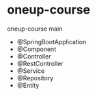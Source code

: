 # oneup-course
oneup-course main

* @SpringBootApplication
* @Component
* @Controller
* @RestController
* @Service
* @Repository
* @Entity